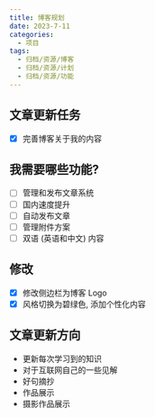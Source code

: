 ```yaml
---
title: 博客规划
date: 2023-7-11
categories:
  - 项目
tags:
  - 归档/资源/博客
  - 归档/资源/计划
  - 归档/资源/功能
---
```


## 文章更新任务

- [x] 完善博客关于我的内容

## 我需要哪些功能?

- [ ] 管理和发布文章系统
- [ ] 国内速度提升
- [ ] 自动发布文章
- [ ] 管理附件方案
- [ ] 双语 (英语和中文) 内容
<!-- - [ ] 自定义域名 -->
<!-- - [ ] 部署到自己的服务器中 -->

## 修改

- [x] 修改侧边栏为博客 Logo
- [x] 风格切换为碧绿色, 添加个性化内容

## 文章更新方向

- 更新每次学习到的知识
- 对于互联网自己的一些见解
- 好句摘抄
- 作品展示
- 摄影作品展示